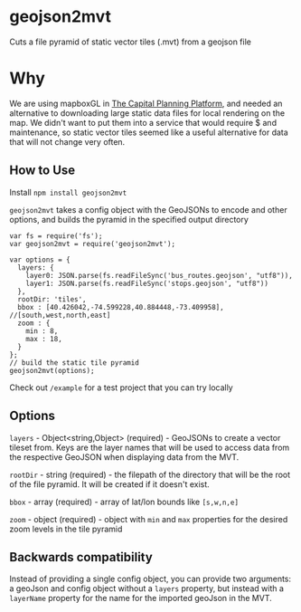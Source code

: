 # geojson2mvt

Cuts a file pyramid of static vector tiles (.mvt) from a geojson file

# Why

We are using mapboxGL in [The Capital Planning Platform](http://capitalplanning.nyc.gov), and needed an alternative to downloading large static data files for local rendering on the map.  We didn't want to put them into a service that would require $ and maintenance, so static vector tiles seemed like a useful alternative for data that will not change very often.

## How to Use

Install
`npm install geojson2mvt`

`geojson2mvt` takes a config object with the GeoJSONs to encode and other options, and builds the pyramid in the specified output directory

```
var fs = require('fs');
var geojson2mvt = require('geojson2mvt');

var options = {
  layers: {
    layer0: JSON.parse(fs.readFileSync('bus_routes.geojson', "utf8")),
    layer1: JSON.parse(fs.readFileSync('stops.geojson', "utf8"))
  },
  rootDir: 'tiles',
  bbox : [40.426042,-74.599228,40.884448,-73.409958], //[south,west,north,east]
  zoom : {
    min : 8,
    max : 18,
  }
};
// build the static tile pyramid
geojson2mvt(options);
```
Check out `/example` for a test project that you can try locally

## Options

`layers` - Object<string,Object> (required) - GeoJSONs to create a vector tileset from. Keys are the layer names that will be used to access data from the respective GeoJSON when displaying data from the MVT.

`rootDir` - string (required) - the filepath of the directory that will be the root of the file pyramid.  It will be created if it doesn't exist.

`bbox` - array (required) - array of lat/lon bounds like `[s,w,n,e]`

`zoom` - object (required) - object with `min` and `max` properties for the desired zoom levels in the tile pyramid

## Backwards compatibility

Instead of providing a single config object, you can provide two arguments: a geoJson and config object without a `layers` property, but instead with a `layerName` property for the name for the imported geoJson in the MVT.
